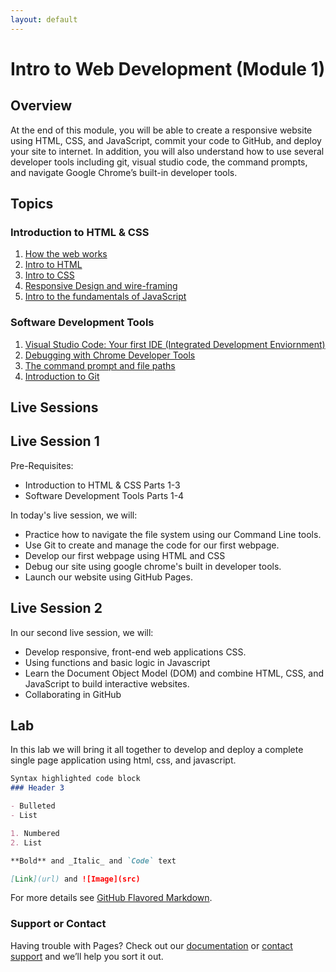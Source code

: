 ```yaml
---
layout: default
---
```

# Intro to Web Development (Module 1)

## Overview

At the end of this module, you will be able to create a responsive website using HTML, CSS, and JavaScript, commit your code to GitHub, and deploy your site to internet.  In addition, you will also understand how to use several developer tools including git, visual studio code, the command prompts, and navigate Google Chrome’s built-in developer tools.

## Topics

### Introduction to HTML & CSS
1. [How the web works](how_the_web_works.html)
2. [Intro to HTML](intro_to_html.html)
3. [Intro to CSS](intro_to_css.html)
4. [Responsive Design and wire-framing](intro_to_responsive_design.html)
5. [Intro to the fundamentals of JavaScript](intro_to_javascript.html)

### Software Development Tools

1. [Visual Studio Code: Your first IDE (Integrated Development Enviornment)](intro_to_vscode.html)
2. [Debugging with Chrome Developer Tools](intro_to_chrome.html)
3. [The command prompt and file paths](intro_to_cmd.html)
4. [Introduction to Git](intro_to_git.html)

## Live Sessions

## Live Session 1
Pre-Requisites: 
- Introduction to HTML & CSS Parts 1-3
- Software Development Tools Parts 1-4

In today's live session, we will:
- Practice how to navigate the file system using our Command Line tools.
- Use Git to create and manage the code for our first webpage.
- Develop our first webpage using HTML and CSS
- Debug our site using google chrome's built in developer tools.
- Launch our website using GitHub Pages.

## Live Session 2
In our second live session, we will:
- Develop responsive, front-end web applications CSS.
- Using functions and basic logic in Javascript
- Learn the Document Object Model (DOM) and combine HTML, CSS, and JavaScript to build interactive websites. 
- Collaborating in GitHub



## Lab

In this lab we will bring it all together to develop and deploy a complete single page application using html, css, and javascript.

```markdown
Syntax highlighted code block
### Header 3

- Bulleted
- List

1. Numbered
2. List

**Bold** and _Italic_ and `Code` text

[Link](url) and ![Image](src)
```

For more details see [GitHub Flavored Markdown](https://guides.github.com/features/mastering-markdown/).

### Support or Contact

Having trouble with Pages? Check out our [documentation](https://docs.github.com/categories/github-pages-basics/) or [contact support](https://github.com/contact) and we’ll help you sort it out.